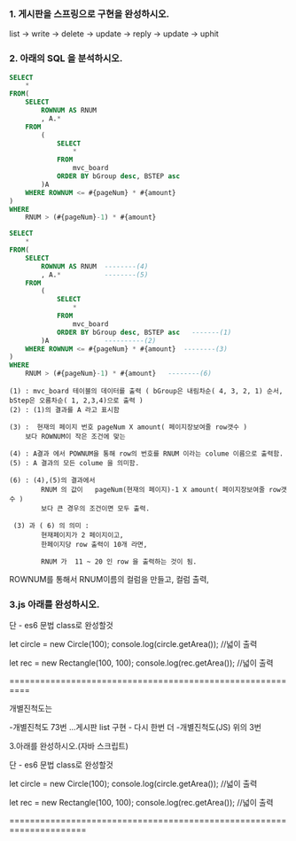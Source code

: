 ### 1. 게시판을 스프링으로 구현을 완성하시오.

list -> write -> delete -> update -> reply -> update -> uphit

### 2. 아래의 SQL 을 분석하시오.
```sql
SELECT 
	*
FROM(
	SELECT 
		ROWNUM AS RNUM
		, A.* 
	FROM
		(
			SELECT
				*
			FROM
				mvc_board 
			ORDER BY bGroup desc, BSTEP asc   
		)A 
	WHERE ROWNUM <= #{pageNum} * #{amount}
) 
WHERE 
	RNUM > (#{pageNum}-1) * #{amount}
```
```sql
SELECT 
	*
FROM(
	SELECT 
		ROWNUM AS RNUM	--------(4)
		, A.* 			--------(5)
	FROM
		(
			SELECT
				*
			FROM
				mvc_board 
			ORDER BY bGroup desc, BSTEP asc   -------(1)
		)A 				----------(2)
	WHERE ROWNUM <= #{pageNum} * #{amount}	--------(3)
) 
WHERE 
	RNUM > (#{pageNum}-1) * #{amount}	--------(6)
```
```
(1) : mvc_board 테이블의 데이터를 출력 ( bGroup은 내림차순( 4, 3, 2, 1) 순서, bStep은 오름차순( 1, 2,3,4)으로 출력 )
(2) : (1)의 결과를 A 라고 표시함

(3) :  현재의 페이지 번호 pageNum X amount( 페이지장보여줄 row갯수 )
	보다 ROWNUM이 작은 조건에 맞는

(4) : A결과 에서 POWNUM을 통해 row의 번호를 RNUM 이라는 colume 이름으로 출력함.
(5) : A 결과의 모든 colume 을 의미함.

(6) : (4),(5)의 결과에서 
		RNUM 의 값이   pageNum(현재의 페이지)-1 X amount( 페이지장보여줄 row갯수 )
		보다 큰 경우의 조건이면 모두 출력.

 (3) 과 ( 6) 의 의미 : 
		현재페이지가 2 페이지이고,
		한페이지당 row 출력이 10개 라면,
		
		RNUM 가  11 ~ 20 인 row 을 출력하는 것이 됨.
```
ROWNUM를 통해서 RNUM이름의 컬럼을 만들고, 컬럼 출력,

### 3.js 아래를 완성하시오.

단 - es6 문법 class로 완성할것

let circle = new Circle(100);
console.log(circle.getArea()); //넓이 출력 



let rec = new Rectangle(100, 100);
console.log(rec.getArea()); //넓이 출력 



==========================================================

 개별진척도는

-개별진척도 73번  ...게시판 list 구현 - 다시 한번 더 
-개별진척도(JS) 위의 3번

3.아래를 완성하시오.(자바 스크립트)

단 - es6 문법 class로 완성할것

let circle = new Circle(100);
console.log(circle.getArea()); //넓이 출력 



let rec = new Rectangle(100, 100);
console.log(rec.getArea()); //넓이 출력 





=====================================================================



